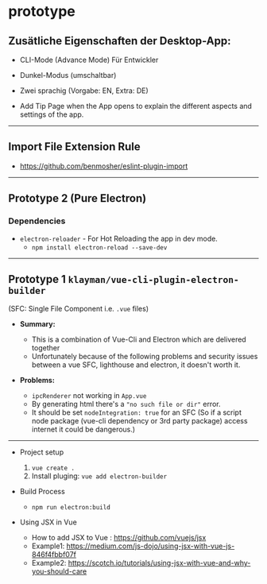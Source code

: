 # prototype

## Zusätliche Eigenschaften der Desktop-App:

* CLI-Mode (Advance Mode) Für Entwickler

* Dunkel-Modus (umschaltbar)

* Zwei sprachig (Vorgabe: EN, Extra: DE)

* Add Tip Page when the App opens to explain the different aspects and settings of the app.
___

## Import File Extension Rule
* https://github.com/benmosher/eslint-plugin-import
___

## Prototype 2 (Pure Electron)

### Dependencies
* ``electron-reloader`` - For Hot Reloading the app in dev mode.
    * ``npm install electron-reload --save-dev`` 
___

## Prototype 1 ``klayman/vue-cli-plugin-electron-builder``
(SFC: Single File Component i.e. ``.vue`` files)

* __Summary:__
    * This is a combination of Vue-Cli and Electron which are delivered together
    * Unfortunately because of the following problems and security issues between a vue SFC, lighthouse and electron, it doesn't worth it. 

* __Problems:__ 
    * ``ipcRenderer`` not working in ``App.vue``
    * By generating html there's a ``"no such file or dir"`` error.
    * It should be set ``nodeIntegration: true`` for an SFC (So if a script node package (vue-cli dependency or 3rd party package) access internet it could be dangerous.)
___

* Project setup
    1. ``vue create .``
    2. Install pluging: ``vue add electron-builder``

* Build Process
    * ``npm run electron:build``
    
* Using JSX in Vue
    * How to add JSX to Vue : https://github.com/vuejs/jsx
    * Example1: https://medium.com/js-dojo/using-jsx-with-vue-js-846f4fbbf07f
    * Example2: https://scotch.io/tutorials/using-jsx-with-vue-and-why-you-should-care
